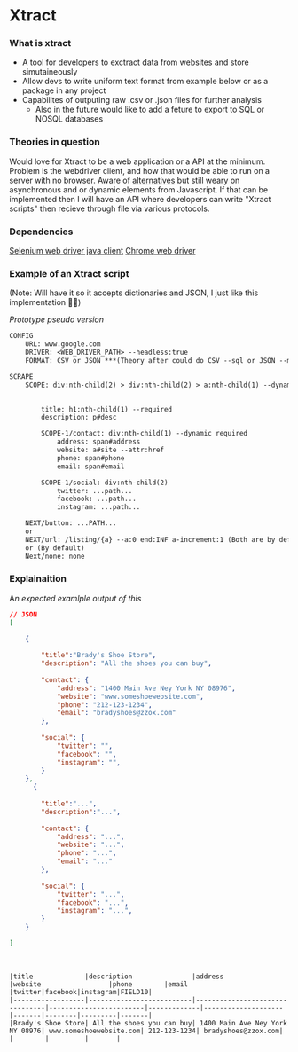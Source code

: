# Xtract


### What is xtract
- A tool for developers to exctract data from websites and store simutaineously
- Allow devs to write uniform text format from example below or as a package in any project
- Capabilites of outputing raw .csv or .json files for further analysis
    - Also in the future would like to add a feture to export to SQL or NOSQL databases

### Theories in question
Would love for Xtract to be a web application or a API at the minimum.  Problem is the webdriver client, and how that would be able to run on a server with no browser.
 Aware of [alternatives](https://www.guru99.com/selenium-with-htmlunit-driver-phantomjs.html) but still weary on asynchronous and or dynamic elements from Javascript.
If that can be implemented then I will have an API where developers can write "Xtract scripts" then recieve through file via various protocols.


### Dependencies
[Selenium web driver java client](https://selenium-release.storage.googleapis.com/3.141/selenium-java-3.141.59.zip)
[Chrome web driver](https://sites.google.com/a/chromium.org/chromedriver/downloads)

### Example of an Xtract script
(Note: Will have it so it accepts dictionaries and JSON, I just like this implementation 🤷‍♂️)

*Prototype pseudo version*
```txt
CONFIG
    URL: www.google.com
    DRIVER: <WEB_DRIVER_PATH> --headless:true
    FORMAT: CSV or JSON ***(Theory after could do CSV --sql or JSON --mongodb )***

SCRAPE
    SCOPE: div:nth-child(2) > div:nth-child(2) > a:nth-child(1) --dynamic 
        

        title: h1:nth-child(1) --required
        description: p#desc

        SCOPE-1/contact: div:nth-child(1) --dynamic required
            address: span#address
            website: a#site --attr:href
            phone: span#phone 
            email: span#email 

        SCOPE-1/social: div:nth-child(2)
            twitter: ...path...
            facebook: ...path...
            instagram: ...path...

    NEXT/button: ...PATH...
    or
    NEXT/url: /listing/{a} --a:0 end:INF a-increment:1 (Both are by default, so optional)
    or (By default)
    Next/none: none

```   

### Explainaition
A*n expected examlple output of this*
```json
// JSON
[

    {
        
        "title":"Brady's Shoe Store",
        "description": "All the shoes you can buy",
        
        "contact": {
            "address": "1400 Main Ave Ney York NY 08976",
            "website": "www.someshoewebsite.com",
            "phone": "212-123-1234",
            "email": "bradyshoes@zzox.com"
        },
        
        "social": {
            "twitter": "",
            "facebook": "",
            "instagram": "",
        }
    },
      {
        
        "title":"...",
        "description":"...",
        
        "contact": {
            "address": "...",
            "website": "...",
            "phone": "...",
            "email": "..."
        },
        
        "social": {
            "twitter": "...",
            "facebook": "...",
            "instagram": "...",
        }
    }

]
```
&nbsp;

```csv
|title             |description               |address                         |website                 |phone        |email               |twitter|facebook|instagram|FIELD10|
|------------------|--------------------------|--------------------------------|------------------------|-------------|--------------------|-------|--------|---------|-------|
|Brady's Shoe Store| All the shoes you can buy| 1400 Main Ave Ney York NY 08976| www.someshoewebsite.com| 212-123-1234| bradyshoes@zzox.com|       |        |         |       |
```